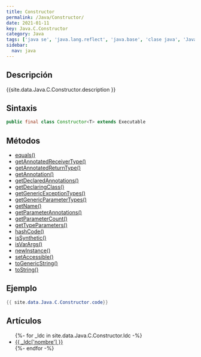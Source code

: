 ```yaml
---
title: Constructor
permalink: /Java/Constructor/
date: 2021-01-11
key: Java.C.Constructor
category: Java
tags: ['java se', 'java.lang.reflect', 'java.base', 'clase java', 'Java 1.1']
sidebar: 
  nav: java
---
```


## Descripción
{{site.data.Java.C.Constructor.description }}

## Sintaxis
~~~java
public final class Constructor<T> extends Executable
~~~

## Métodos
* [equals()](/Java/Constructor/equals/)
* [getAnnotatedReceiverType()](/Java/Constructor/getAnnotatedReceiverType/)
* [getAnnotatedReturnType()](/Java/Constructor/getAnnotatedReturnType/)
* [getAnnotation()](/Java/Constructor/getAnnotation/)
* [getDeclaredAnnotations()](/Java/Constructor/getDeclaredAnnotations/)
* [getDeclaringClass()](/Java/Constructor/getDeclaringClass/)
* [getGenericExceptionTypes()](/Java/Constructor/getGenericExceptionTypes/)
* [getGenericParameterTypes()](/Java/Constructor/getGenericParameterTypes/)
* [getName()](/Java/Constructor/getName/)
* [getParameterAnnotations()](/Java/Constructor/getParameterAnnotations/)
* [getParameterCount()](/Java/Constructor/getParameterCount/)
* [getTypeParameters()](/Java/Constructor/getTypeParameters/)
* [hashCode()](/Java/Constructor/hashCode/)
* [isSynthetic()](/Java/Constructor/isSynthetic/)
* [isVarArgs()](/Java/Constructor/isVarArgs/)
* [newInstance()](/Java/Constructor/newInstance/)
* [setAccessible()](/Java/Constructor/setAccessible/)
* [toGenericString()](/Java/Constructor/toGenericString/)
* [toString()](/Java/Constructor/toString/)

## Ejemplo
~~~java
{{ site.data.Java.C.Constructor.code}}
~~~

## Artículos
<ul>
{%- for _ldc in site.data.Java.C.Constructor.ldc -%}
   <li>
       <a href="{{_ldc['url'] }}">{{ _ldc['nombre'] }}</a>
   </li>
{%- endfor -%}
</ul>

